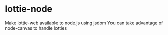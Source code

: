 # lottie-node
Make lottie-web available to node.js using jsdom
You can take advantage of node-canvas to handle lotties
